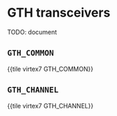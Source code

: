 # GTH transceivers

TODO: document


## `GTH_COMMON`

{{tile virtex7 GTH_COMMON}}


## `GTH_CHANNEL`

{{tile virtex7 GTH_CHANNEL}}
